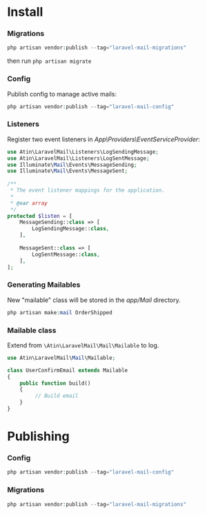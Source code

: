 # Install
### Migrations
```php
php artisan vendor:publish --tag="laravel-mail-migrations"
```

then run ```php artisan migrate```

### Config
Publish config to manage active mails:
```php
php artisan vendor:publish --tag="laravel-mail-config"
```

### Listeners
Register two event listeners in *App\Providers\EventServiceProvider*:
```php
use Atin\LaravelMail\Listeners\LogSendingMessage;
use Atin\LaravelMail\Listeners\LogSentMessage;
use Illuminate\Mail\Events\MessageSending;
use Illuminate\Mail\Events\MessageSent;
 
/**
 * The event listener mappings for the application.
 *
 * @var array
 */
protected $listen = [
    MessageSending::class => [
        LogSendingMessage::class,
    ],
 
    MessageSent::class => [
        LogSentMessage::class,
    ],
];
```

### Generating Mailables
New "mailable" class will be stored in the *app/Mail* directory.
```php
php artisan make:mail OrderShipped
```

### Mailable class
Extend from ```\Atin\LaravelMail\Mail\Mailable``` to log.
```php
use Atin\LaravelMail\Mail\Mailable;

class UserConfirmEmail extends Mailable
{
    public function build()
    {
         // Build email
    }
}
```

# Publishing
### Config
```php
php artisan vendor:publish --tag="laravel-mail-config"
```

### Migrations
```php
php artisan vendor:publish --tag="laravel-mail-migrations"
```